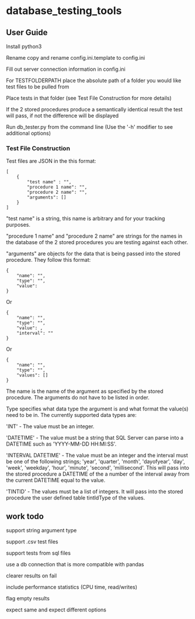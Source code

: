 # database_testing_tools

## User Guide
Install python3

Rename copy and rename config.ini.template to config.ini

Fill out server connection information in config.ini

For TESTFOLDERPATH place the absolute path of a folder you would like test files to be pulled from

Place tests in that folder (see Test File Construction for more details)

If the 2 stored procedures produce a semantically identical result the test will pass, if not the difference will be displayed

Run db_tester.py from the command line (Use the '-h' modifier to see additional options)

### Test File Construction
Test files are JSON in the this format:

```
[
	{
		"test name" : "",
		"procedure 1 name": "",
		"procedure 2 name": "",
		"arguments": []
	}
]
```

"test name" is a string, this name is arbitrary and for your tracking purposes.

"procedure 1 name" and "procedure 2 name" are strings for the names in the database of the 2 stored procedures you are testing against each other.

"arguments" are objects for the data that is being passed into the stored procedure. They follow this format:

```
{	
	"name": "",
	"type": "",
	"value":
}
```

Or

```
{
	"name": "",
	"type": "",
	"value": ,
	"interval": ""
}
```

Or

```
{
	"name": "",
	"type": "",
	"values": []
}
```

The name is the name of the argument as specified by the stored procedure. The arguments do not have to be listed in order.

Type specifies what data type the argument is and what format the value(s) need to be in. The currently supported data types are:

'INT' - The value must be an integer.

'DATETIME' - The value must be a string that SQL Server can parse into a DATETIME such as 'YYYY-MM-DD HH:MI:SS'.

'INTERVAL DATETIME' - The value must be an integer and the interval must be one of the following strings; 'year', 'quarter', 'month', 'dayofyear', 'day', 'week', 'weekday', 'hour', 'minute', 'second', 'millisecond'. This will pass into the stored procedure a DATETIME of the a number of the interval away from the current DATETIME equal to the value.

'TINTID' - The values must be a list of integers. It will pass into the stored procedure the user defined table tintIdType of the values.

## work todo
support string argument type

support .csv test files

support tests from sql files

use a db connection that is more compatible with pandas

clearer results on fail

include performance statistics (CPU time, read/writes)

flag empty results

expect same and expect different options
